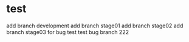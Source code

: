 # test
add branch development
add branch stage01
add branch stage02
add branch stage03 for bug test
test bug branch 222
